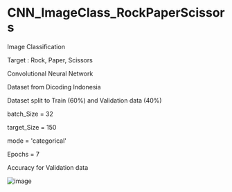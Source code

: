 # CNN_ImageClass_RockPaperScissors

Image Classification

Target : Rock, Paper, Scissors

Convolutional Neural Network

Dataset from Dicoding Indonesia

Dataset split to Train (60%) and Validation data (40%)

batch_Size = 32

target_Size = 150

mode = 'categorical'

Epochs = 7

Accuracy for Validation data 

![image](https://user-images.githubusercontent.com/48939864/183424847-54f8d3af-6eae-481c-a842-87ef90ef996b.png)
